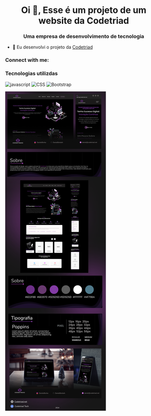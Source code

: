 <h1 align="center">Oi 👋, Esse é um projeto de um website da Codetriad</h1>
<h3 align="center">Uma empresa de desenvolvimento de tecnologia</h3>

- 🔭 Eu desenvolvi o projeto da [Codetriad](codetriad.net)

<h3 align="left">Connect with me:</h3>
<p align="left">
</p>

<h3 align="left">Tecnologias utilizdas</h3>

<img src="https://github.com/DanielBorbafs/repositorio-icons/blob/main/frontend/js-icon.png" alt="javascript" width="40" height="40"/> <img src="https://github.com/DanielBorbafs/repositorio-icons/blob/main/frontend/css-icon.png" alt="CSS" width="40" height="40"/> <img src="https://github.com/DanielBorbafs/repositorio-icons/blob/main/frontend/bootstrap-icon.png" alt="Bootstrap" width="40" height="40"/> 
 









![Design completo do site](assets/images/codetriad-system.png)
